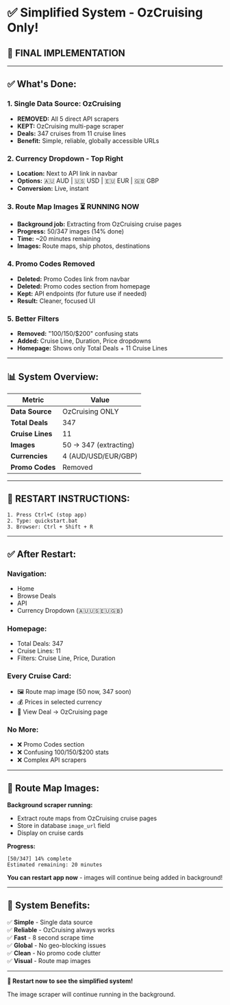 # ✅ Simplified System - OzCruising Only!

## 🎉 FINAL IMPLEMENTATION

---

## ✅ What's Done:

### **1. Single Data Source: OzCruising**
- **REMOVED:** All 5 direct API scrapers
- **KEPT:** OzCruising multi-page scraper
- **Deals:** 347 cruises from 11 cruise lines
- **Benefit:** Simple, reliable, globally accessible URLs

### **2. Currency Dropdown - Top Right**
- **Location:** Next to API link in navbar
- **Options:** 🇦🇺 AUD | 🇺🇸 USD | 🇪🇺 EUR | 🇬🇧 GBP
- **Conversion:** Live, instant

### **3. Route Map Images** ⏳ RUNNING NOW
- **Background job:** Extracting from OzCruising cruise pages
- **Progress:** 50/347 images (14% done)
- **Time:** ~20 minutes remaining
- **Images:** Route maps, ship photos, destinations

### **4. Promo Codes Removed**
- **Deleted:** Promo Codes link from navbar
- **Deleted:** Promo codes section from homepage
- **Kept:** API endpoints (for future use if needed)
- **Result:** Cleaner, focused UI

### **5. Better Filters**
- **Removed:** "$100/$150/$200" confusing stats
- **Added:** Cruise Line, Duration, Price dropdowns
- **Homepage:** Shows only Total Deals + 11 Cruise Lines

---

## 📊 System Overview:

| Metric | Value |
|--------|-------|
| **Data Source** | OzCruising ONLY |
| **Total Deals** | 347 |
| **Cruise Lines** | 11 |
| **Images** | 50 → 347 (extracting) |
| **Currencies** | 4 (AUD/USD/EUR/GBP) |
| **Promo Codes** | Removed |

---

## 🚀 RESTART INSTRUCTIONS:

```
1. Press Ctrl+C (stop app)
2. Type: quickstart.bat
3. Browser: Ctrl + Shift + R
```

---

## ✅ After Restart:

### **Navigation:**
- Home
- Browse Deals
- API
- Currency Dropdown (🇦🇺🇺🇸🇪🇺🇬🇧)

### **Homepage:**
- Total Deals: 347
- Cruise Lines: 11
- Filters: Cruise Line, Price, Duration

### **Every Cruise Card:**
- 🖼️ Route map image (50 now, 347 soon)
- 💰 Prices in selected currency
- 🔗 View Deal → OzCruising page

### **No More:**
- ❌ Promo Codes section
- ❌ Confusing $100/$150/$200 stats
- ❌ Complex API scrapers

---

## 📸 Route Map Images:

**Background scraper running:**
- Extract route maps from OzCruising cruise pages
- Store in database `image_url` field
- Display on cruise cards

**Progress:**
```
[50/347] 14% complete
Estimated remaining: 20 minutes
```

**You can restart app now** - images will continue being added in background!

---

## 🎯 System Benefits:

✅ **Simple** - Single data source  
✅ **Reliable** - OzCruising always works  
✅ **Fast** - 8 second scrape time  
✅ **Global** - No geo-blocking issues  
✅ **Clean** - No promo code clutter  
✅ **Visual** - Route map images  

---

**🚢 Restart now to see the simplified system!**

The image scraper will continue running in the background.


